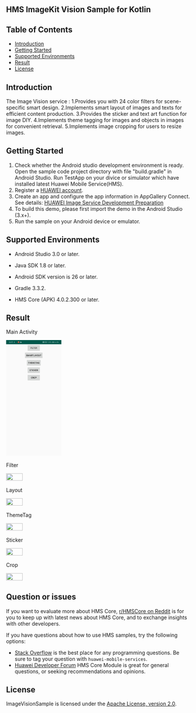 ## HMS ImageKit Vision Sample for Kotlin

## Table of Contents

 * [Introduction](#introduction)
 * [Getting Started](#Getting-Started)
 * [Supported Environments](#supported-environments)
 * [Result](#result)
 * [License](#license)

## Introduction
The Image Vision service :
    1.Provides you with 24 color filters for scene-specific smart design.
    2.Implements smart layout of images and texts for efficient content production.
    3.Provides the sticker and text art function for image DIY.
    4.Implements theme tagging for images and objects in images for convenient retrieval.
    5.Implements image cropping for users to resize images.
## Getting Started
1. Check whether the Android studio development environment is ready. Open the sample code project directory with file "build.gradle" in Android Studio. Run TestApp on your divice or simulator which have installed latest Huawei Mobile Service(HMS).
2. Register a [HUAWEI account](https://developer.huawei.com/consumer/en/).
3. Create an app and configure the app information in AppGallery Connect. 
   See details: [HUAWEI Image Service Development Preparation](https://developer.huawei.com/consumer/en/doc/development/HMSCore-Guides/config-agc-0000001050199019)
4. To build this demo, please first import the demo in the Android Studio (3.x+).
5. Run the sample on your Android device or emulator.

## Supported Environments
- Android Studio 3.0 or later. 


- Java SDK 1.8 or later.


- Android SDK version is 26 or later.


- Gradle 3.3.2.


- HMS Core (APK) 4.0.2.300 or later.

## Result

Main Activity

 <img src=https://github.com/HMS-Core/hms-image-vision-kotlin/blob/master/Main.png width = 30% height = 30%>

Filter

<img src=https://github.com/HMS-Core/hms-image-vision-kotlin/blob/master/Filter.gif width = 30% height = 30%>

Layout

<img src=https://github.com/HMS-Core/hms-image-vision-kotlin/blob/master/Layout.gif width = 30% height = 30%>

ThemeTag

<img src=https://github.com/HMS-Core/hms-image-vision-kotlin/blob/master/ThemeTag.gif width = 30% height = 30%>

Sticker

<img src=https://github.com/HMS-Core/hms-image-vision-kotlin/blob/master/Sticker.gif width = 30% height = 30%>

Crop

<img src=https://github.com/HMS-Core/hms-image-vision-kotlin/blob/master/Crop.gif width = 30% height = 30%>

## Question or issues
If you want to evaluate more about HMS Core, [r/HMSCore on Reddit](https://www.reddit.com/r/HuaweiDevelopers/) is for you to keep up with latest news about HMS Core, and to exchange insights with other developers.

If you have questions about how to use HMS samples, try the following options:
- [Stack Overflow](https://stackoverflow.com/questions/tagged/huawei-mobile-services) is the best place for any programming questions. Be sure to tag your question with 
`huawei-mobile-services`.
- [Huawei Developer Forum](https://forums.developer.huawei.com/forumPortal/en/home?fid=0101187876626530001) HMS Core Module is great for general questions, or seeking recommendations and opinions.

##  License
ImageVisionSample is licensed under the [Apache License, version 2.0](http://www.apache.org/licenses/LICENSE-2.0).


